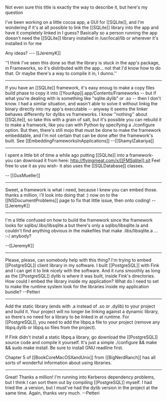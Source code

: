 

Not even sure this title is exactly the way to describe it, but here's my question

I've been working on a little cocoa app, a GUI for [[SQLite]], and I'm wondering if it's at all possible to link the [[SQLite]] library into the app and have it completely linked in I guess?
Basically so a person running the app doesn't need the [[SQLite]] library installed in /usr/local/lib or wherever it's installed in for me

Any ideas?    --- [[JeremyK]]

''I think I've seen this done so that the library is stuck in the app's package, in Frameworks, so it's distributed with the app... not that I'd know how to do that. Or maybe there's a way to compile it in, I dunno.''

----

If you have an [[SQLite]] framework, it's easy enoug to make a copy files build phase to copy it into [[YourApp]].app/Contents/Frameworks -- but if what you're dealing with is something like "sqlite.dylib" or .so -- then I don't know. I had a similar situation, and wasn't able to solve it without linkig the binary directly into my app's executable -- anyway it seems the linker behaves differently for dylibs vs frameworks. I know ''nothing'' about [[SQLite]], so take this with a grain of salt, but it's possible you can rebuild it to make a framwork, like you can with Python by specifying a ./configure option. But then, there's still mojo that must be done to make the framework embeddable, and I'm not certain that can be done after the framework's built. See [[EmbeddingFrameworksInApplications]]
--[[ShamylZakariya]]

----

I spent a little bit of time a while ago putting [[SQLite]] into a framework- you can download it from here:  http://flyingmeat.com/x/[[FMSqlite]].sit
Feel free to use it as you wish-  it also uses the [[SQLDatabase]] classes.

-- [[GusMueller]]

----
Sweet, a framework is what i need, because I knew you can embed those. thanks a million, i'll look into doing that :) now on to the [[NSDocumentProblems]] page to fix that little issue, then onto coding! --[[JeremyK]]

----
I'm a little confused on how to build the framework since the framework looks for sqlibs/.libs/libsqlite.a  but there's only a sqlibs/libsqlite.la
and couldn't find anything obvious in the makefiles that make .libs/libsqlite.a ... :-/
anybody?

--[[JeremyK]]

----

Please, please, can somebody help with this thing? I'm trying to embed [[PostgreSQL]] client library in my software. I built [[PostgreSQL]] with Fink and I can get it to link nicely with the software. And it runs smoothly as long as the [[PostgreSQL]] dylib is where it was built, inside Fink's directories. How could I embed the library inside my application? What do I need to set to make the runtime system look for the libraries inside my application bundle?  --Petteri

----

Add the static library (ends with .a instead of .so or .dylib) to your project and build it. Your project will no longer be linking against a dynamic library, so there's no need for a library to be linked in at runtime. For [[PostgreSQL]], you need to add the libpq.a file to your project (remove any libpq.dylib or libpq.so files from the project).

If Fink didn't install a static libpq.a library, go download the [[PostgreSQL]] source code and compile it yourself. It's just a simple ./configure && make && sudo make install. Be sure to install GNU readline first.

Chapter 5 of [[BookCoreMacOSXandUnix]] from [[BigNerdRanch]] has all sorts of wonderful information about using libraries.

----

Great! Thanks a million! I'm running into Kerberos dependency problems, but I think I can sort them out by compiling [[PostgreSQL]] myself. I had tried the .a version, but I must've had the dylib version in the project at the same time. Again, thanks very much. --Petteri